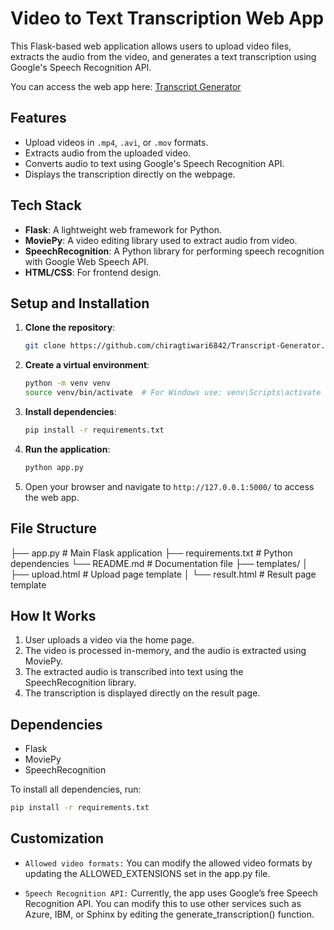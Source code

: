 # Video to Text Transcription Web App

This Flask-based web application allows users to upload video files, extracts the audio from the video, and generates a text transcription using Google's Speech Recognition API.

You can access the web app here:  [Transcript Generator](https://transcript-generator.onrender.com/)

## Features
- Upload videos in `.mp4`, `.avi`, or `.mov` formats.
- Extracts audio from the uploaded video.
- Converts audio to text using Google's Speech Recognition API.
- Displays the transcription directly on the webpage.

## Tech Stack
- **Flask**: A lightweight web framework for Python.
- **MoviePy**: A video editing library used to extract audio from video.
- **SpeechRecognition**: A Python library for performing speech recognition with Google Web Speech API.
- **HTML/CSS**: For frontend design.

## Setup and Installation

1. **Clone the repository**:
    ```bash
    git clone https://github.com/chiragtiwari6842/Transcript-Generator.git
    ```

2. **Create a virtual environment**:
    ```bash
    python -m venv venv
    source venv/bin/activate  # For Windows use: venv\Scripts\activate
    ```

3. **Install dependencies**:
    ```bash
    pip install -r requirements.txt
    ```

4. **Run the application**:
    ```bash
    python app.py
    ```

5. Open your browser and navigate to `http://127.0.0.1:5000/` to access the web app.

## File Structure
  ├── app.py # Main Flask application 
    ├── requirements.txt # Python dependencies 
    └── README.md # Documentation file
    ├── templates/ │ 
        ├── upload.html # Upload page template 
        │ └── result.html # Result page template  

## How It Works
1. User uploads a video via the home page.
2. The video is processed in-memory, and the audio is extracted using MoviePy.
3. The extracted audio is transcribed into text using the SpeechRecognition library.
4. The transcription is displayed directly on the result page.

## Dependencies
- Flask
- MoviePy
- SpeechRecognition

To install all dependencies, run:
```bash
pip install -r requirements.txt
```

## Customization

* `Allowed video formats:` You can modify the allowed video formats by updating the ALLOWED_EXTENSIONS set in the app.py file.

* `Speech Recognition API:` Currently, the app uses Google’s free Speech Recognition API. You can modify this to use other services such as Azure, IBM, or Sphinx by editing the generate_transcription() function.
